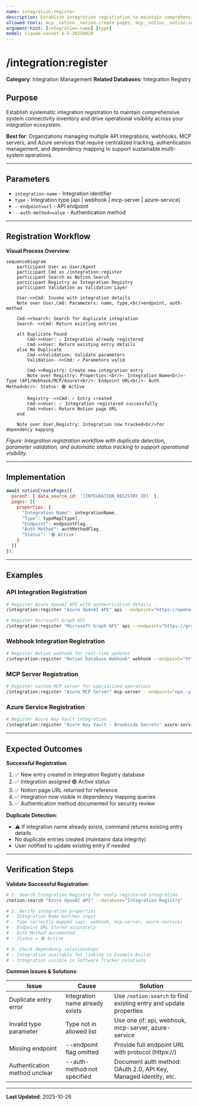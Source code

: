 ```yaml
---
name: integration:register
description: Establish integration registration to maintain comprehensive system connectivity inventory and support operational visibility
allowed-tools: mcp__notion__notion-create-pages, mcp__notion__notion-search
argument-hint: [integration-name] [type]
model: claude-sonnet-4-5-20250929
---
```


# /integration:register

**Category**: Integration Management
**Related Databases**: Integration Registry

## Purpose

Establish systematic integration registration to maintain comprehensive system connectivity inventory and drive operational visibility across your integration ecosystem.

**Best for**: Organizations managing multiple API integrations, webhooks, MCP servers, and Azure services that require centralized tracking, authentication management, and dependency mapping to support sustainable multi-system operations.

---

## Parameters

- `integration-name` - Integration identifier
- `type` - Integration type (api | webhook | mcp-server | azure-service)
- `--endpoint=url` - API endpoint
- `--auth-method=value` - Authentication method

---

## Registration Workflow

**Visual Process Overview**:

```mermaid
sequenceDiagram
    participant User as User/Agent
    participant Cmd as /integration:register
    participant Search as Notion Search
    participant Registry as Integration Registry
    participant Validation as Validation Layer

    User->>Cmd: Invoke with integration details
    Note over User,Cmd: Parameters: name, type,<br/>endpoint, auth-method

    Cmd->>Search: Search for duplicate integration
    Search-->>Cmd: Return existing entries

    alt Duplicate Found
        Cmd->>User: ⚠️ Integration already registered
        Cmd->>User: Return existing entry details
    else No Duplicate
        Cmd->>Validation: Validate parameters
        Validation-->>Cmd: ✓ Parameters valid

        Cmd->>Registry: Create new integration entry
        Note over Registry: Properties:<br/>- Integration Name<br/>- Type (API/Webhook/MCP/Azure)<br/>- Endpoint URL<br/>- Auth Method<br/>- Status: 🟢 Active

        Registry-->>Cmd: ✓ Entry created
        Cmd->>User: ✅ Integration registered successfully
        Cmd->>User: Return Notion page URL
    end

    Note over User,Registry: Integration now tracked<br/>for dependency mapping
```

*Figure: Integration registration workflow with duplicate detection, parameter validation, and automatic status tracking to support operational visibility.*

---

## Implementation

```javascript
await notionCreatePages({
  parent: { data_source_id: '[INTEGRATION_REGISTRY_ID]' },
  pages: [{
    properties: {
      "Integration Name": integrationName,
      "Type": typeMap[type],
      "Endpoint": endpointFlag,
      "Auth Method": authMethodFlag,
      "Status": '🟢 Active'
    }
  }]
});
```

---

## Examples

### API Integration Registration

```bash
# Register Azure OpenAI API with authentication details
/integration:register "Azure OpenAI API" api --endpoint="https://openai.azure.com" --auth-method="Azure Key"

# Register Microsoft Graph API
/integration:register "Microsoft Graph API" api --endpoint="https://graph.microsoft.com/v1.0" --auth-method="OAuth 2.0"
```

### Webhook Integration Registration

```bash
# Register Notion webhook for real-time updates
/integration:register "Notion Database Webhook" webhook --endpoint="https://notion-webhook-brookside.azurewebsites.net/api/NotionWebhook" --auth-method="Shared Secret"
```

### MCP Server Registration

```bash
# Register custom MCP server for specialized operations
/integration:register "Azure MCP Server" mcp-server --endpoint="npx -y @azure/mcp-server-azure" --auth-method="Azure CLI Credential"
```

### Azure Service Registration

```bash
# Register Azure Key Vault integration
/integration:register "Azure Key Vault - Brookside Secrets" azure-service --endpoint="https://kv-brookside-secrets.vault.azure.net" --auth-method="Managed Identity"
```

---

## Expected Outcomes

**Successful Registration**:
1. ✅ New entry created in Integration Registry database
2. ✅ Integration assigned 🟢 Active status
3. ✅ Notion page URL returned for reference
4. ✅ Integration now visible in dependency mapping queries
5. ✅ Authentication method documented for security review

**Duplicate Detection**:
- ⚠️ If integration name already exists, command returns existing entry details
- No duplicate entries created (maintains data integrity)
- User notified to update existing entry if needed

---

## Verification Steps

**Validate Successful Registration**:

```bash
# 1. Search Integration Registry for newly registered integration
/notion:search "Azure OpenAI API" --database="Integration Registry"

# 2. Verify integration properties
# - Integration Name matches input
# - Type correctly mapped (api, webhook, mcp-server, azure-service)
# - Endpoint URL stored accurately
# - Auth Method documented
# - Status = 🟢 Active

# 3. Check dependency relationships
# - Integration available for linking to Example Builds
# - Integration visible in Software Tracker relations
```

**Common Issues & Solutions**:

| Issue | Cause | Solution |
|-------|-------|----------|
| Duplicate entry error | Integration name already exists | Use `/notion:search` to find existing entry and update properties |
| Invalid type parameter | Type not in allowed list | Use one of: api, webhook, mcp-server, azure-service |
| Missing endpoint | --endpoint flag omitted | Provide full endpoint URL with protocol (https://) |
| Authentication method unclear | --auth-method not specified | Document auth method: OAuth 2.0, API Key, Managed Identity, etc. |

---

**Last Updated**: 2025-10-26
